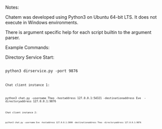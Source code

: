 Notes:

Chatem was developed using Python3 on Ubuntu 64-bit LTS.
It does not execute in Windows environments.

There is argument specific help for each script builtin to the argument parser.

Example Commands:

Directory Service Start:

<code>
python3 dirservice.py -port 9876
<code>

Chat client instance 1:

<code>
python3 chat.py -username Theo -hostaddress 127.0.0.1:54321 -destinationaddress Eve  -directoryaddress 127.0.0.1:9876
<code>

Chat client instance 2:

<code>
python3 chat.py -username Eve -hostaddress 127.0.0.1:3000 -destinationaddress Theo -directoryaddress 127.0.0.1:9876
<code>